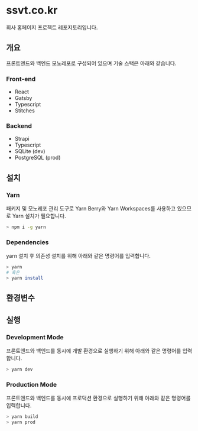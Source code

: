 # ssvt.co.kr

회사 홈페이지 프로젝트 레포지토리입니다.

## 개요

프론트엔드와 백엔드 모노레포로 구성되어 있으며 기술 스택은 아래와 같습니다.

### Front-end
- React
- Gatsby
- Typescript
- Stitches

### Backend
- Strapi
- Typescript
- SQLite (dev)
- PostgreSQL (prod)

## 설치

### Yarn
패키지 및 모노레포 관리 도구로 Yarn Berry와 Yarn Workspaces를 사용하고 있으므로 Yarn 설치가 필요합니다.

```bash
> npm i -g yarn
```

### Dependencies
yarn 설치 후 의존성 설치를 위해 아래와 같은 명령어를 입력합니다.

```bash
> yarn
# 혹은
> yarn install
```

## 환경변수

## 실행

### Development Mode
프론트엔드와 백엔드를 동시에 개발 환경으로 실행하기 위해 아래와 같은 명령어를 입력합니다.

```bash
> yarn dev
```

### Production Mode
프론트엔드와 백엔드를 동시에 프로덕션 환경으로 실행하기 위해 아래와 같은 명령어를 입력합니다.

```bash
> yarn build
> yarn prod
```